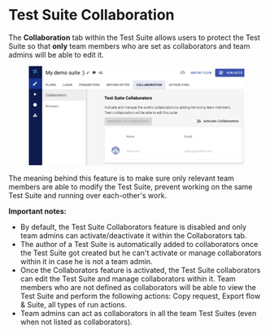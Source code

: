 # Test Suite Collaboration

The **Collaboration** tab within the Test Suite allows users to protect the Test Suite so that **only** team members who are set as collaborators and team admins will be able to edit it.

<figure><img src="../.gitbook/assets/image (1) (1).png" alt=""><figcaption></figcaption></figure>

The meaning behind this feature is to make sure only relevant team members are able to modify the Test Suite, prevent working on the same Test Suite and running over each-other's work.

**Important notes:**

* By default, the Test Suite Collaborators feature is disabled and only team admins can activate/deactivate it within the Collaborators tab.
* The author of a Test Suite is automatically added to collaborators once the Test Suite got created but he can't activate or manage collaborators within it in case he is not a team admin.
* Once the Collaborators feature is activated, the Test Suite collaborators can edit the Test Suite and manage collaborators within it. Team members who are not defined as collaborators will be able to view the Test Suite and perform the following actions: Copy request, Export flow & Suite, all types of run actions.
* Team admins can act as collaborators in all the team Test Suites (even when not listed as collaborators).
